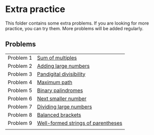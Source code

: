 # Extra practice

This folder contains some extra problems. If you are looking for more practice, you can try them. More problems will be added regularly.

## Problems

|||
|:---:|:---|
| Problem 1 | [Sum of multiples](prob01) |
| Problem 2 | [Adding large numbers](prob02) |
| Problem 3 | [Pandigital divisibility](prob03) |
| Problem 4 | [Maximum path](prob04) |
| Problem 5 | [Binary palindromes](prob05) |
| Problem 6 | [Next smaller number](prob06) |
| Problem 7 | [Dividing large numbers](prob07) |
| Problem 8 | [Balanced brackets](prob08) |
| Problem 9 | [Well-formed strings of parentheses](prob09) |
|||
